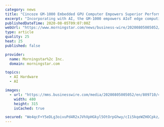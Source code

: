 ```yaml
---
category: news
title: "Cincoze GM-1000 Embedded GPU Computer Empowers Superior Performance for Machine Vision Applications"
excerpt: "Incorporating with AI, the GM-1000 empowers AIoT edge computing ... Taking advantage of the heterogeneous platform of CPU and GPU, GM-1000 tackles AIoT and machine learning tasks for intelligent ..."
publishedDateTime: 2020-08-05T09:07:00Z
webUrl: "https://www.morningstar.com/news/business-wire/20200805005052/cincoze-gm-1000-embedded-gpu-computer-empowers-superior-performance-for-machine-vision-applications"
type: article
quality: 25
heat: 25
published: false

provider:
  name: Morningstar%2c Inc.
  domain: morningstar.com

topics:
  - AI Hardware
  - AI

images:
  - url: "https://mms.businesswire.com/media/20200805005052/en/809710/4/05.jpg"
    width: 480
    height: 315
    isCached: true

secured: "We4qcF+Y5eDLg3oivuPd4R2xJVhXpHGkyl5OtOrpGhwy/cIi5kqeWZHOCpkz/YMaRKb11HYcFfD3URG0aX+gVOMa6thmBmDnmOeqEqyoDF7Z2Jj+SRRWsyWpmBovsF/UKnmM0O+EwjPSi/RePm9cqcqlmKwHGW2qaJ5PD1mg0u39a5spexsDafAvCxk3dq/iB/68mHCKZbmoDAYnbhVluRsH81MKkIUA8zWWuyBqFZbiM4EYl/SIwB+FVu9C3LceImx221WxV6HZh7IV2R+jAKj0HWbSJKXKlvsga0vp7isv0tXcH1aZK8TgqzejYwGgzmQwZIyKFpiExm/g/hCBGQ==;9S0yAwfp2v3BMY8pbCS9xA=="
---
```


